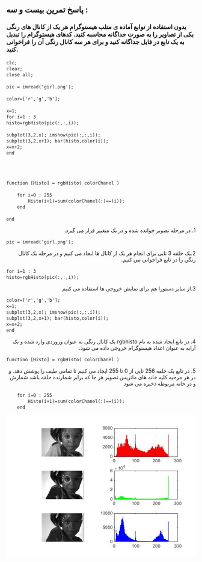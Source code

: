 ## پاسخ تمرین بیست و سه :
### بدون استفاده از توابع آماده ی متلب هیستوگرام هر یک از کانال های رنگی یکی از تصاویر را به صورت جداگانه محاسبه کنید. کدهای هیستوگرام را تبدیل به یک تابع در فایل جداگانه کنید و برای هر سه کانال رنگی آن را فراخوانی کنید.
````
clc;
clear;
close all;

pic = imread('girl.png');

color=['r','g','b'];

x=1;
for i=1 : 3
histo=rgbHisto(pic(:,:,i));

subplot(3,2,x); imshow(pic(:,:,i));
subplot(3,2,x+1); bar(histo,color(i));
x=x+2;
end




function [Histo] = rgbHisto( colorChanel )

    for i=0 : 255
        Histo(i+1)=sum(colorChanel(:)==(i));
    end

end

````

<div dir="rtl">
1. در مرحله تصویر خوانده شده و در یک متغییر قرار می گیرد.
</div>

````
pic = imread('girl.png');
````
<div dir="rtl">
2.یک حلقه 3 تایی برای انجام هر یک از کانال ها ایجاد می کنیم و در مرحله یک کانال رنگی را در تابع فراخوانی می کنیم.
</div>

````
for i=1 : 3
histo=rgbHisto(pic(:,:,i));
````
<div dir="rtl">
  3.از سایر دستورا هم برای نمایش خروجی ها استفاده می کنیم
</div>

````
color=['r','g','b'];
x=1;
subplot(3,2,x); imshow(pic(:,:,i));
subplot(3,2,x+1); bar(histo,color(i));
x=x+2;
end
````

<div dir="rtl">
4. در تابع ایجاد شده به نام rgbhisto یک کانال رنگی به عنوان وروردی وارد شده و یک آرایه به عنوان اعداد هیستوگرام خروجی داده می شود.
</div>

````
function [Histo] = rgbHisto( colorChanel )
````
<div dir="rtl">
5. در تابع یک حلقه 256 تایی از 0 تا 255 ایجاد می کنیم تا تمامی طیف را پوشش دهد. و در هر مرحیه کلیه خانه های ماتریس تصویر هر جا که برابر شمارنده حلقه باشد شمارش و در خانه مربوطه ذخیره می شود
</div>

````
    for i=0 : 255
        Histo(i+1)=sum(colorChanel(:)==(i));
    end

````
![Image of Yaktocat](result.jpg)
